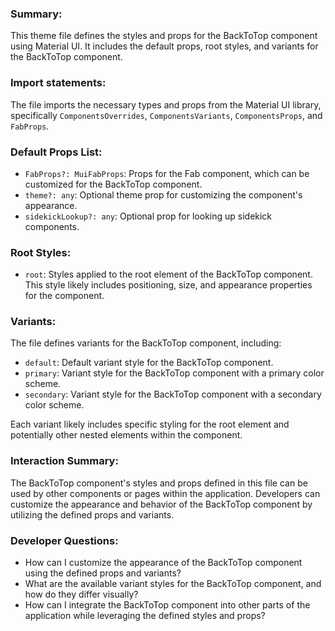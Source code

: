 ### Summary:
This theme file defines the styles and props for the BackToTop component using Material UI. It includes the default props, root styles, and variants for the BackToTop component.

### Import statements:
The file imports the necessary types and props from the Material UI library, specifically `ComponentsOverrides`, `ComponentsVariants`, `ComponentsProps`, and `FabProps`.

### Default Props List:
- `FabProps?: MuiFabProps`: Props for the Fab component, which can be customized for the BackToTop component.
- `theme?: any`: Optional theme prop for customizing the component's appearance.
- `sidekickLookup?: any`: Optional prop for looking up sidekick components.

### Root Styles:
- `root`: Styles applied to the root element of the BackToTop component. This style likely includes positioning, size, and appearance properties for the component.

### Variants:
The file defines variants for the BackToTop component, including:
- `default`: Default variant style for the BackToTop component.
- `primary`: Variant style for the BackToTop component with a primary color scheme.
- `secondary`: Variant style for the BackToTop component with a secondary color scheme.

Each variant likely includes specific styling for the root element and potentially other nested elements within the component.

### Interaction Summary:
The BackToTop component's styles and props defined in this file can be used by other components or pages within the application. Developers can customize the appearance and behavior of the BackToTop component by utilizing the defined props and variants.

### Developer Questions:
- How can I customize the appearance of the BackToTop component using the defined props and variants?
- What are the available variant styles for the BackToTop component, and how do they differ visually?
- How can I integrate the BackToTop component into other parts of the application while leveraging the defined styles and props?